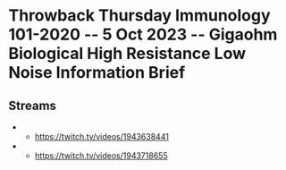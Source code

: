 # Throwback Thursday Immunology 101-2020 -- 5 Oct 2023 -- Gigaohm Biological High Resistance Low Noise Information Brief

## Streams
- - https://twitch.tv/videos/1943638441
- - https://twitch.tv/videos/1943718655

